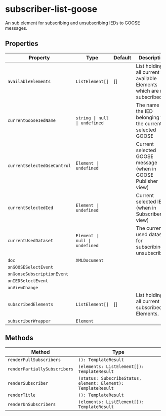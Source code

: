 # subscriber-list-goose

An sub element for subscribing and unsubscribing IEDs to GOOSE messages.

## Properties

| Property                    | Type                           | Default | Description                                      |
|-----------------------------|--------------------------------|---------|--------------------------------------------------|
| `availableElements`         | `ListElement[]`                | []      | List holding all current available Elements which are not subscribed. |
| `currentGooseIedName`       | `string \| null \| undefined`  |         | The name of the IED belonging to the current selected GOOSE |
| `currentSelectedGseControl` | `Element \| undefined`         |         | Current selected GOOSE message (when in GOOSE Publisher view) |
| `currentSelectedIed`        | `Element \| undefined`         |         | Current selected IED (when in Subscriber view)   |
| `currentUsedDataset`        | `Element \| null \| undefined` |         | The current used dataset for subscribing / unsubscribing |
| `doc`                       | `XMLDocument`                  |         |                                                  |
| `onGOOSESelectEvent`        |                                |         |                                                  |
| `onGooseSubscriptionEvent`  |                                |         |                                                  |
| `onIEDSelectEvent`          |                                |         |                                                  |
| `onViewChange`              |                                |         |                                                  |
| `subscribedElements`        | `ListElement[]`                | []      | List holding all current subscribed Elements.    |
| `subscriberWrapper`         | `Element`                      |         |                                                  |

## Methods

| Method                       | Type                                             |
|------------------------------|--------------------------------------------------|
| `renderFullSubscribers`      | `(): TemplateResult`                             |
| `renderPartiallySubscribers` | `(elements: ListElement[]): TemplateResult`      |
| `renderSubscriber`           | `(status: SubscribeStatus, element: Element): TemplateResult` |
| `renderTitle`                | `(): TemplateResult`                             |
| `renderUnSubscribers`        | `(elements: ListElement[]): TemplateResult`      |
